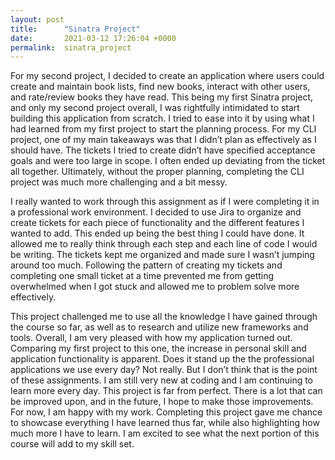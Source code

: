 ```yaml
---
layout: post
title:      "Sinatra Project"
date:       2021-03-12 17:26:04 +0000
permalink:  sinatra_project
---
```



For my second project, I decided to create an application where users could create and maintain book lists, find new books, interact with other users, and rate/review books they have read. This being my first Sinatra project, and only my second project overall, I was rightfully intimidated to start building this application from scratch. I tried to ease into it by using what I had learned from my first project to start the planning process. For my CLI project, one of my main takeaways was that I didn’t plan as effectively as I should have. The tickets I tried to create didn’t have specified acceptance goals and were too large in scope. I often ended up deviating from the ticket all together. Ultimately, without the proper planning, completing the CLI project was much more challenging and a bit messy. 

I really wanted to work through this assignment as if I were completing it in a professional work environment. I decided to use Jira to organize and create tickets for each piece of functionality and the different features I wanted to add. This ended up being the best thing I could have done. It allowed me to really think through each step and each line of code I would be writing. The tickets kept me organized and made sure I wasn’t jumping around too much. Following the pattern of creating my tickets and completing one small ticket at a time prevented me from getting overwhelmed when I got stuck and allowed me to problem solve more effectively. 

This project challenged me to use all the knowledge I have gained through the course so far, as well as to research and utilize new frameworks and tools. Overall, I am very pleased with how my application turned out. Comparing my first project to this one, the increase in personal skill and application functionality is apparent. Does it stand up the the professional applications we use every day? Not really. But I don’t think that is the point of these assignments. I am still very new at coding and I am continuing to learn more every day. This project is far from perfect. There is a lot that can be improved upon, and in the future, I hope to make those improvements. For now, I am happy with my work. Completing this project gave me chance to showcase everything I have learned thus far, while also highlighting how much more I have to learn. I am excited to see what the next portion of this course will add to my skill set.
